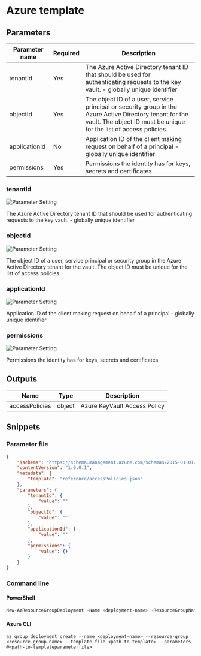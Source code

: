 # Azure template

## Parameters

Parameter name | Required | Description
-------------- | -------- | -----------
tenantId       | Yes      | The Azure Active Directory tenant ID that should be used for authenticating requests to the key vault. - globally unique identifier
objectId       | Yes      | The object ID of a user, service principal or security group in the Azure Active Directory tenant for the vault. The object ID must be unique for the list of access policies.
applicationId  | No       | Application ID of the client making request on behalf of a principal - globally unique identifier
permissions    | Yes      | Permissions the identity has for keys, secrets and certificates

### tenantId

![Parameter Setting](https://img.shields.io/badge/parameter-required-orange?style=flat-square)

The Azure Active Directory tenant ID that should be used for authenticating requests to the key vault. - globally unique identifier

### objectId

![Parameter Setting](https://img.shields.io/badge/parameter-required-orange?style=flat-square)

The object ID of a user, service principal or security group in the Azure Active Directory tenant for the vault. The object ID must be unique for the list of access policies.

### applicationId

![Parameter Setting](https://img.shields.io/badge/parameter-optional-green?style=flat-square)

Application ID of the client making request on behalf of a principal - globally unique identifier

### permissions

![Parameter Setting](https://img.shields.io/badge/parameter-required-orange?style=flat-square)

Permissions the identity has for keys, secrets and certificates

## Outputs

Name | Type | Description
---- | ---- | -----------
accessPolicies | object | Azure KeyVault Access Policy

## Snippets

### Parameter file

```json
{
    "$schema": "https://schema.management.azure.com/schemas/2015-01-01/deploymentParameters.json#",
    "contentVersion": "1.0.0.1",
    "metadata": {
        "template": "reference/accessPolicies.json"
    },
    "parameters": {
        "tenantId": {
            "value": ""
        },
        "objectId": {
            "value": ""
        },
        "applicationId": {
            "value": ""
        },
        "permissions": {
            "value": {}
        }
    }
}
```

### Command line

#### PowerShell

```powershell
New-AzResourceGroupDeployment -Name <deployment-name> -ResourceGroupName <resource-group-name> -TemplateFile <path-to-template> -TemplateParameterFile <path-to-templateparameter>
```

#### Azure CLI

```text
az group deployment create --name <deployment-name> --resource-group <resource-group-name> --template-file <path-to-template> --parameters @<path-to-templateparameterfile>
```
